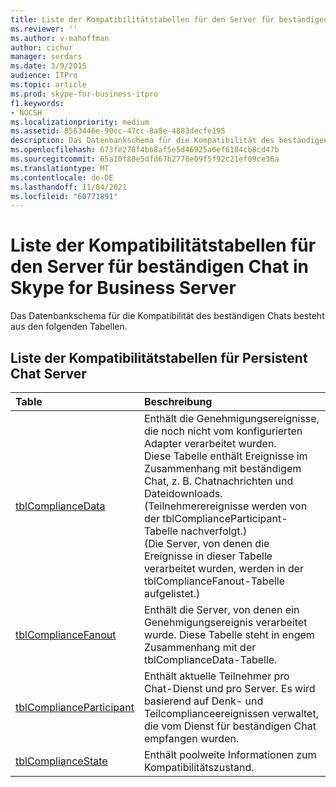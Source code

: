 ```yaml
---
title: Liste der Kompatibilitätstabellen für den Server für beständigen Chat in Skype for Business Server
ms.reviewer: ''
ms.author: v-mahoffman
author: cichur
manager: serdars
ms.date: 3/9/2015
audience: ITPro
ms.topic: article
ms.prod: skype-for-business-itpro
f1.keywords:
- NOCSH
ms.localizationpriority: medium
ms.assetid: 8563446e-90cc-47cc-8a8e-4883decfe195
description: Das Datenbankschema für die Kompatibilität des beständigen Chats besteht aus den folgenden Tabellen.
ms.openlocfilehash: 673fe278f4b68af5e5d46925a6ef6184cb8cd47b
ms.sourcegitcommit: 65a10f80e5dfd67b2778e09f5f92c21ef09ce36a
ms.translationtype: MT
ms.contentlocale: de-DE
ms.lasthandoff: 11/04/2021
ms.locfileid: "60771891"
---
```

# <a name="list-of-persistent-chat-server-compliance-tables-in-skype-for-business-server"></a>Liste der Kompatibilitätstabellen für den Server für beständigen Chat in Skype for Business Server
 
Das Datenbankschema für die Kompatibilität des beständigen Chats besteht aus den folgenden Tabellen.
  
## <a name="list-of-persistent-chat-server-compliance-tables"></a>Liste der Kompatibilitätstabellen für Persistent Chat Server

|**Table**|**Beschreibung**|
|:-----|:-----|
|[tblComplianceData](tblcompliancedata.md) <br/> |Enthält die Genehmigungsereignisse, die noch nicht vom konfigurierten Adapter verarbeitet wurden.  <br/> Diese Tabelle enthält Ereignisse im Zusammenhang mit beständigem Chat, z. B. Chatnachrichten und Dateidownloads. (Teilnehmerereignisse werden von der tblComplianceParticipant-Tabelle nachverfolgt.)  <br/> (Die Server, von denen die Ereignisse in dieser Tabelle verarbeitet wurden, werden in der tblComplianceFanout-Tabelle aufgelistet.)  <br/> |
|[tblComplianceFanout](tblcompliancefanout.md) <br/> |Enthält die Server, von denen ein Genehmigungsereignis verarbeitet wurde. Diese Tabelle steht in engem Zusammenhang mit der tblComplianceData-Tabelle.  <br/> |
|[tblComplianceParticipant](tblcomplianceparticipant.md) <br/> |Enthält aktuelle Teilnehmer pro Chat-Dienst und pro Server. Es wird basierend auf Denk- und Teilcomplianceereignissen verwaltet, die vom Dienst für beständigen Chat empfangen wurden.  <br/> |
|[tblComplianceState](tblcompliancestate.md) <br/> |Enthält poolweite Informationen zum Kompatibilitätszustand.  <br/> |
   

